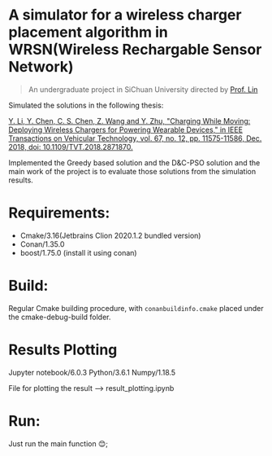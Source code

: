 # A simulator for a wireless charger placement algorithm in WRSN(Wireless Rechargable Sensor Network)
> An undergraduate project in SiChuan University directed by [Prof. Lin](http://cs.scu.edu.cn/info/1292/13645.htm)

Simulated the solutions in the following thesis:

[Y. Li, Y. Chen, C. S. Chen, Z. Wang and Y. Zhu, "Charging While Moving: Deploying Wireless Chargers for Powering Wearable Devices," in IEEE Transactions on Vehicular Technology, vol. 67, no. 12, pp. 11575-11586, Dec. 2018, doi: 10.1109/TVT.2018.2871870.](https://ieeexplore.ieee.org/document/8470952)

Implemented the Greedy based solution and the D&C-PSO solution and the main work of the project is to evaluate those solutions from the simulation results.

# Requirements:
- Cmake/3.16(Jetbrains Clion 2020.1.2 bundled version)
- Conan/1.35.0
- boost/1.75.0 (install it using conan)

# Build:

Regular Cmake building procedure, with `conanbuildinfo.cmake` placed under the cmake-debug-build folder.

# Results Plotting

Jupyter notebook/6.0.3
Python/3.6.1
Numpy/1.18.5

File for plotting the result --> result_plotting.ipynb

# Run:

Just run the main function 😊;
